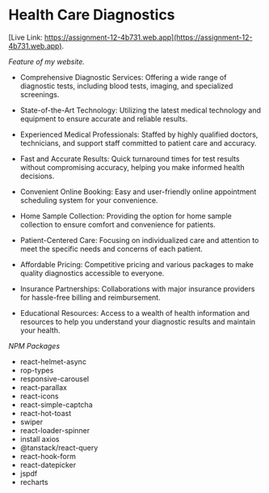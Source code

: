 # Health Care Diagnostics


[Live Link: https://assignment-12-4b731.web.app](https://assignment-12-4b731.web.app).

*Feature of my website.*

* Comprehensive Diagnostic Services: Offering a wide range of diagnostic tests, including blood tests, imaging, and specialized screenings.

* State-of-the-Art Technology: Utilizing the latest medical technology and equipment to ensure accurate and reliable results.

* Experienced Medical Professionals: Staffed by highly qualified doctors, technicians, and support staff committed to patient care and accuracy.

* Fast and Accurate Results: Quick turnaround times for test results without compromising accuracy, helping you make informed health decisions.

* Convenient Online Booking: Easy and user-friendly online appointment scheduling system for your convenience.

* Home Sample Collection: Providing the option for home sample collection to ensure comfort and convenience for patients.

* Patient-Centered Care: Focusing on individualized care and attention to meet the specific needs and concerns of each patient.

* Affordable Pricing: Competitive pricing and various packages to make quality diagnostics accessible to everyone.

* Insurance Partnerships: Collaborations with major insurance providers for hassle-free billing and reimbursement.

* Educational Resources: Access to a wealth of health information and resources to help you understand your diagnostic results and maintain your health.

*NPM Packages*

* react-helmet-async
* rop-types
* responsive-carousel
* react-parallax
* react-icons
* react-simple-captcha
* react-hot-toast
* swiper
* react-loader-spinner
* install axios
* @tanstack/react-query
* react-hook-form
* react-datepicker
* jspdf
* recharts